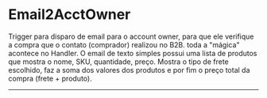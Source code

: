 # Email2AcctOwner

Trigger para disparo de email para o account owner, para que ele verifique a compra que o contato (comprador) realizou no B2B.
toda a "mágica" acontece no Handler.
O email de texto simples possui uma lista de produtos que mostra o nome, SKU, quantidade, preço.
Mostra o tipo de frete escolhido, faz a soma dos valores dos produtos e por fim o preço total da compra (frete + produto).

----------------------------------------------------------------------------------
